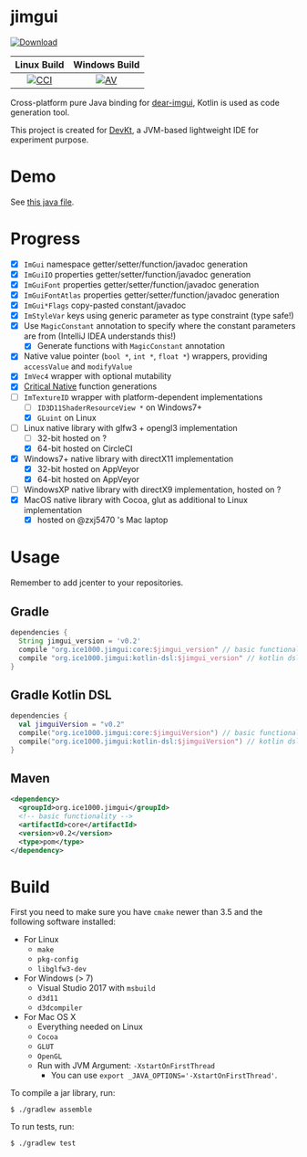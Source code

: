 # jimgui

[ ![Download](null/packages/ice1000/ice1000/jimgui/images/download.svg?version=v0.2) ](https://bintray.com/ice1000/ice1000/jimgui/v0.2/link)

Linux Build | Windows Build
:----------:|:-------------:
[![CCI][0]][1]|[![AV][2]][3]

  [0]: https://circleci.com/gh/ice1000/jimgui.svg?style=svg
  [1]: https://circleci.com/gh/ice1000/jimgui
  [2]: https://ci.appveyor.com/api/projects/status/le5v5lne7au0lnn2?svg=true
  [3]: https://ci.appveyor.com/project/ice1000/jimgui

Cross-platform pure Java binding for [dear-imgui](https://github.com/ocornut/imgui), Kotlin is used as code generation tool.

This project is created for [DevKt](https://github.com/ice1000/dev-kt), a JVM-based lightweight IDE for experiment purpose.

# Demo

See [this java file](core/test/org/ice1000/jimgui/tests/Demo.java).

# Progress

+ [X] `ImGui` namespace getter/setter/function/javadoc generation
+ [X] `ImGuiIO` properties getter/setter/function/javadoc generation
+ [X] `ImGuiFont` properties getter/setter/function/javadoc generation
+ [X] `ImGuiFontAtlas` properties getter/setter/function/javadoc generation
+ [X] `ImGui*Flags` copy-pasted constant/javadoc
+ [X] `ImStyleVar` keys using generic parameter as type constraint (type safe!)
+ [X] Use `MagicConstant` annotation to specify where the constant parameters are from (IntelliJ IDEA understands this!)
  + [X] Generate functions with `MagicConstant` annotation
+ [X] Native value pointer (`bool *`, `int *`, `float *`) wrappers, providing `accessValue` and `modifyValue`
+ [X] `ImVec4` wrapper with optional mutability
+ [X] [Critical Native](https://stackoverflow.com/a/36309652/7083401) function generations
+ [ ] `ImTextureID` wrapper with platform-dependent implementations
  + [ ] `ID3D11ShaderResourceView *` on Windows7+
  + [X] `GLuint` on Linux
+ [ ] Linux native library with glfw3 + opengl3 implementation
  + [ ] 32-bit hosted on ?
  + [X] 64-bit hosted on CircleCI
+ [X] Windows7+ native library with directX11 implementation
  + [X] 32-bit hosted on AppVeyor
  + [X] 64-bit hosted on AppVeyor
+ [ ] WindowsXP native library with directX9 implementation, hosted on ?
+ [X] MacOS native library with Cocoa, glut as additional to Linux implementation
  + [X] hosted on @zxj5470 's Mac laptop

# Usage

Remember to add jcenter to your repositories.

## Gradle

```groovy
dependencies {
  String jimgui_version = 'v0.2'
  compile "org.ice1000.jimgui:core:$jimgui_version" // basic functionality
  compile "org.ice1000.jimgui:kotlin-dsl:$jimgui_version" // kotlin dsl wrapper
}
```

## Gradle Kotlin DSL

```kotlin
dependencies {
  val jimguiVersion = "v0.2"
  compile("org.ice1000.jimgui:core:$jimguiVersion") // basic functionality
  compile("org.ice1000.jimgui:kotlin-dsl:$jimguiVersion") // kotlin dsl wrapper
}
```

## Maven

```xml
<dependency>
  <groupId>org.ice1000.jimgui</groupId>
  <!-- basic functionality -->
  <artifactId>core</artifactId>
  <version>v0.2</version>
  <type>pom</type>
</dependency>
```

# Build

First you need to make sure you have `cmake` newer than 3.5 and the following software installed:

+ For Linux
	+ `make`
	+ `pkg-config`
	+ `libglfw3-dev`
+ For Windows (\> 7)
	+ Visual Studio 2017 with `msbuild`
	+ `d3d11`
	+ `d3dcompiler`
+ For Mac OS X
	+ Everything needed on Linux
	+ `Cocoa`
	+ `GLUT`
	+ `OpenGL`
	+ Run with JVM Argument: `-XstartOnFirstThread`
		+ You can use `export _JAVA_OPTIONS='-XstartOnFirstThread'`.

To compile a jar library, run:

```
$ ./gradlew assemble
```

To run tests, run:

```
$ ./gradlew test
```
